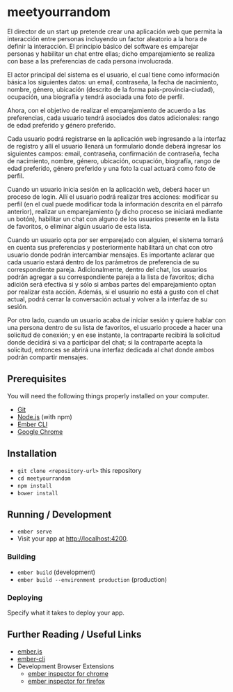 # meetyourrandom

El director de un start up pretende crear una aplicación web que permita la interacción entre personas incluyendo un factor aleatorio a la hora de definir la interacción. El principio básico del software es emparejar personas y habilitar un chat entre ellas; dicho emparejamiento se realiza con base a las preferencias de cada persona involucrada.

El actor principal del sistema es el usuario, el cual tiene como información básica los siguientes datos: un email, contraseña, la fecha de nacimiento, nombre, género, ubicación (descrito de la forma pais-provincia-ciudad), ocupación, una biografía y tendrá asociada una foto de perfil.

Ahora, con el objetivo de realizar el emparejamiento de acuerdo a las preferencias, cada usuario tendrá asociados dos datos adicionales: rango de edad preferido y género preferido.

Cada usuario podrá registrarse en la aplicación web ingresando a la interfaz de registro y allí el usuario llenará un formulario donde deberá ingresar los siguientes campos: email, contraseña, confirmación de contraseña, fecha de nacimiento, nombre, género, ubicación, ocupación, biografía, rango de edad preferido, género preferido y una foto la cual actuará como foto de perfil.

Cuando un usuario inicia sesión en la aplicación web, deberá hacer un proceso de login. Allí el usuario podrá realizar tres acciones: modificar su perfil (en el cual puede modificar toda la información descrita en el párrafo anterior), realizar un emparejamiento (y dicho proceso se iniciará mediante un botón), habilitar un chat con alguno de los usuarios presente en la lista de favoritos, o eliminar algún usuario de esta lista.

Cuando un usuario opta por ser emparejado con alguien, el sistema tomará en cuenta sus preferencias y posteriormente habilitará un chat con otro usuario donde podrán intercambiar mensajes. Es importante aclarar que cada usuario estará dentro de los parámetros de preferencia de su correspondiente pareja. Adicionalmente, dentro del chat, los usuarios podrán agregar a su correspondiente pareja a la lista de favoritos; dicha adición será efectiva si y sólo si ambas partes del emparejamiento optan por realizar esta acción. Además, si el usuario no está a gusto con el chat actual, podrá cerrar la conversación actual y volver a la interfaz de su sesión.

Por otro lado, cuando un usuario acaba de iniciar sesión y quiere hablar con una persona dentro de su lista de favoritos, el usuario procede a hacer una solicitud de conexión; y en ese instante, la contraparte recibirá la solicitud donde decidirá si va a participar del chat; si la contraparte acepta la solicitud, entonces se abrirá una interfaz dedicada al chat donde ambos podrán compartir mensajes.

## Prerequisites

You will need the following things properly installed on your computer.

* [Git](https://git-scm.com/)
* [Node.js](https://nodejs.org/) (with npm)
* [Ember CLI](https://ember-cli.com/)
* [Google Chrome](https://google.com/chrome/)

## Installation

* `git clone <repository-url>` this repository
* `cd meetyourrandom`
* `npm install`
* `bower install`

## Running / Development

* `ember serve`
* Visit your app at [http://localhost:4200](http://localhost:4200).

### Building

* `ember build` (development)
* `ember build --environment production` (production)

### Deploying

Specify what it takes to deploy your app.

## Further Reading / Useful Links

* [ember.js](https://emberjs.com/)
* [ember-cli](https://ember-cli.com/)
* Development Browser Extensions
  * [ember inspector for chrome](https://chrome.google.com/webstore/detail/ember-inspector/bmdblncegkenkacieihfhpjfppoconhi)
  * [ember inspector for firefox](https://addons.mozilla.org/en-US/firefox/addon/ember-inspector/)
